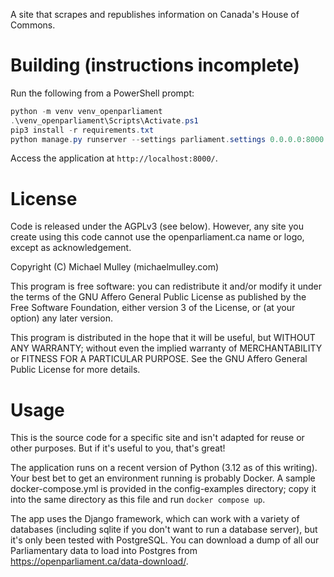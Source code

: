 A site that scrapes and republishes information on Canada's House of Commons.

# Building (instructions incomplete)

Run the following from a PowerShell prompt:

```powershell
python -m venv venv_openparliament
.\venv_openparliament\Scripts\Activate.ps1
pip3 install -r requirements.txt
python manage.py runserver --settings parliament.settings 0.0.0.0:8000
```

Access the application at `http://localhost:8000/`.

# License

Code is released under the AGPLv3 (see below). However, any site you create
using this code cannot use the openparliament.ca name or logo, except as
acknowledgement.

Copyright (C) Michael Mulley (michaelmulley.com)

This program is free software: you can redistribute it and/or modify
it under the terms of the GNU Affero General Public License as
published by the Free Software Foundation, either version 3 of the
License, or (at your option) any later version.

This program is distributed in the hope that it will be useful,
but WITHOUT ANY WARRANTY; without even the implied warranty of
MERCHANTABILITY or FITNESS FOR A PARTICULAR PURPOSE. See the
GNU Affero General Public License for more details.

# Usage

This is the source code for a specific site and isn't adapted for reuse or
other purposes. But if it's useful to you, that's great!

The application runs on a recent version of Python (3.12 as of this writing).
Your best bet to get an environment running is probably Docker. A sample
docker-compose.yml is provided in the config-examples directory; copy it into the
same directory as this file and run `docker compose up`.

The app uses the Django framework, which can work with a variety of databases
(including sqlite if you don't want to run a database server), but it's only been
tested with PostgreSQL. You can download a dump of all our Parliamentary data to
load into Postgres from <https://openparliament.ca/data-download/>.
